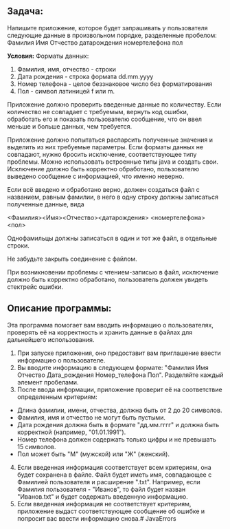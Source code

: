 ## Задача:

Напишите приложение, которое будет запрашивать у пользователя следующие данные в произвольном порядке, разделенные пробелом:
Фамилия Имя Отчество датарождения номертелефона пол

**Условия:**
Форматы данных:
1. Фамилия, имя, отчество - строки
2. Дата рождения - строка формата dd.mm.yyyy
3. Номер телефона - целое беззнаковое число без форматирования
4. Пол - символ латиницей f или m.

Приложение должно проверить введенные данные по количеству. Если количество не совпадает с требуемым, вернуть код ошибки, обработать его и показать пользователю сообщение, что он ввел меньше и больше данных, чем требуется.

Приложение должно попытаться распарсить полученные значения и выделить из них требуемые параметры. Если форматы данных не совпадают, нужно бросить исключение, соответствующее типу проблемы. Можно использовать встроенные типы java и создать свои. Исключение должно быть корректно обработано, пользователю выведено сообщение с информацией, что именно неверно.

Если всё введено и обработано верно, должен создаться файл с названием, равным фамилии, в него в одну строку должны записаться полученные данные, вида

<Фамилия><Имя><Отчество><датарождения> <номертелефона><пол>

Однофамильцы должны записаться в один и тот же файл, в отдельные строки.

Не забудьте закрыть соединение с файлом.

При возникновении проблемы с чтением-записью в файл, исключение должно быть корректно обработано, пользователь должен увидеть стектрейс ошибки.


## Описание программы:

Эта программа помогает вам вводить информацию о пользователях, проверять её на корректность и хранить данные в файлах для дальнейшего использования.

1. При запуске приложения, оно предоставит вам приглашение ввести информацию о пользователе.
2. Вы вводите информацию в следующем формате: "Фамилия Имя Отчество Дата_рождения Номер_телефона Пол". Разделяйте каждый элемент пробелами. 
3. После ввода информации, приложение проверит её на соответствие определенным критериям:

* Длина фамилии, имени, отчества, должна быть от 2 до 20 символов.
* Фамилия, имя и отчество не могут быть пустыми.
* Дата рождения должна быть в формате "дд.мм.гггг" и должна быть корректной (например, "01.01.1991").
* Номер телефона должен содержать только цифры и не превышать 15 символов.
* Пол может быть "М" (мужской) или "Ж" (женский).

4. Если введенная информация соответствует всем критериям, она будет сохранена в файле. Файл будет иметь имя, совпадающее с Фамилией пользователя и расширение ".txt". Например, если Фамилия пользователя - "Иванов", то файл будет назван "Иванов.txt" и будет содержать введенную информацию.
5. Если введенная информация не соответствует критериям, приложение выдаст соответствующее сообщение об ошибке и попросит вас ввести информацию снова.# JavaErrors
